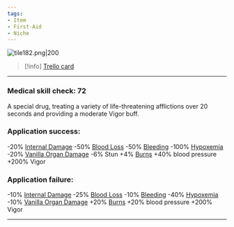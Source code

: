 ```yaml
---
tags:
- Item
- First-Aid
- Niche
---
```


![tile182.png\|200](/Items/Deusizine%20-%20Attachments/6718845db30472d958dd7d4e.png)

> [!info] [Trello card](https://trello.com/c/G5PtGzoW/131-deusizine)

---

### Medical skill check: 72

A special drug, treating a variety of life-threatening afflictions over 20 seconds and providing a moderate Vigor buff.

### Application success:

\-20% [Internal Damage](../Any%20bodypart/archived/Internal%20Damage.md)
\-50% [Blood Loss](../Blood/Blood%20Loss.md)
\-50% [Bleeding](../Any%20bodypart/Bleeding.md)
\-100% [Hypoxemia](../Blood/Hypoxemia.md)
\-20% [Vanilla Organ Damage](../Torso/Vanilla%20Organ%20Damage.md)
\-6% Stun
\+4% [Burns](../Any%20bodypart/Burns.md)
\+40% blood pressure
\+200% Vigor

### Application failure:

\-10% [Internal Damage](../Any%20bodypart/archived/Internal%20Damage.md)
\-25% [Blood Loss](../Blood/Blood%20Loss.md)
\-10% [Bleeding](../Any%20bodypart/Bleeding.md)
\-40% [Hypoxemia](../Blood/Hypoxemia.md)
\-10% [Vanilla Organ Damage](../Torso/Vanilla%20Organ%20Damage.md)
\+20% [Burns](../Any%20bodypart/Burns.md)
\+20% blood pressure
\+200% Vigor

---

